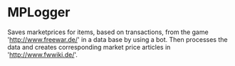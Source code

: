 # MPLogger
Saves marketprices for items, based on transactions, from the game 'http://www.freewar.de/' in a data base by using a bot. Then processes the data and creates corresponding market price articles in 'http://www.fwwiki.de/'.

